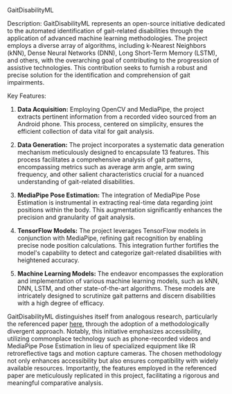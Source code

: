
GaitDisabilityML

Description:
GaitDisabilityML represents an open-source initiative dedicated to the automated identification of gait-related disabilities through the application of advanced machine learning methodologies. The project employs a diverse array of algorithms, including k-Nearest Neighbors (kNN), Dense Neural Networks (DNN), Long Short-Term Memory (LSTM), and others, with the overarching goal of contributing to the progression of assistive technologies. This contribution seeks to furnish a robust and precise solution for the identification and comprehension of gait impairments.

Key Features:
1. **Data Acquisition:** Employing OpenCV and MediaPipe, the project extracts pertinent information from a recorded video sourced from an Android phone. This process, centered on simplicity, ensures the efficient collection of data vital for gait analysis.

2. **Data Generation:** The project incorporates a systematic data generation mechanism meticulously designed to encapsulate 13 features. This process facilitates a comprehensive analysis of gait patterns, encompassing metrics such as average arm angle, arm swing frequency, and other salient characteristics crucial for a nuanced understanding of gait-related disabilities.

3. **MediaPipe Pose Estimation:** The integration of MediaPipe Pose Estimation is instrumental in extracting real-time data regarding joint positions within the body. This augmentation significantly enhances the precision and granularity of gait analysis.

4. **TensorFlow Models:** The project leverages TensorFlow models in conjunction with MediaPipe, refining gait recognition by enabling precise node position calculations. This integration further fortifies the model's capability to detect and categorize gait-related disabilities with heightened accuracy.

5. **Machine Learning Models:** The endeavor encompasses the exploration and implementation of various machine learning models, such as kNN, DNN, LSTM, and other state-of-the-art algorithms. These models are intricately designed to scrutinize gait patterns and discern disabilities with a high degree of efficacy.

GaitDisabilityML distinguishes itself from analogous research, particularly the referenced paper [here](https://link.springer.com/article/10.1007/s11042-011-0786-1), through the adoption of a methodologically divergent approach. Notably, this initiative emphasizes accessibility, utilizing commonplace technology such as phone-recorded videos and MediaPipe Pose Estimation in lieu of specialized equipment like IR retroreflective tags and motion capture cameras. The chosen methodology not only enhances accessibility but also ensures compatibility with widely available resources. Importantly, the features employed in the referenced paper are meticulously replicated in this project, facilitating a rigorous and meaningful comparative analysis.

